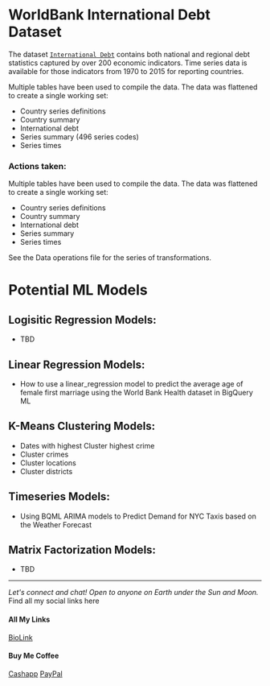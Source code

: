 # WorldBank International Debt Dataset 

The dataset [`International Debt`](https://cloud.google.com/marketplace/product/the-world-bank/international-debt) contains both national and regional debt statistics captured by over 200 economic indicators. Time series data is available for those indicators from 1970 to 2015 for reporting countries. 

Multiple tables have been used to compile the data. The data was flattened to create a single working set: 
- Country series definitions 
- Country summary 
- International debt
- Series summary (496 series codes)
- Series times

### Actions taken: 
Multiple tables have been used to compile the data. The data was flattened to create a single working set: 

- Country series definitions
- Country summary
- International debt
- Series summary
- Series times

See the Data operations file for the series of transformations. 

# Potential ML Models

## Logisitic Regression Models: 
- TBD

## Linear Regression Models: 
- How to use a linear_regression model to predict the average age of female first marriage using the World Bank Health dataset in BigQuery ML



## K-Means Clustering Models: 
- Dates with highest Cluster highest crime
- Cluster crimes 
- Cluster locations
- Cluster districts

## Timeseries Models: 
- Using BQML ARIMA models to Predict Demand for NYC Taxis based on the Weather Forecast


## Matrix Factorization Models: 
- TBD


--------------------------------------------------------------------------------
_Let's connect and chat! Open to anyone on Earth under the Sun and Moon._
Find all my social links here

#### All My Links
[BioLink](https://bio.link/paulkamau)


#### Buy Me Coffee
[Cashapp](https://bio.link/paulkamau)
[PayPal](https://paypal.me/paulkamau)
